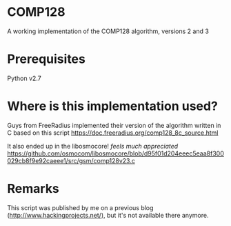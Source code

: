 # COMP128
A working implementation of the COMP128 algorithm, versions 2 and 3 

# Prerequisites
Python v2.7

# Where is this implementation used?
Guys from FreeRadius implemented their version of the algorithm written in C based on this script https://doc.freeradius.org/comp128_8c_source.html

It also ended up in the libosmocore! *feels much appreciated*  https://github.com/osmocom/libosmocore/blob/d95f01d204eeec5eaa8f300029cb8f9e92caeee1/src/gsm/comp128v23.c

# Remarks
This script was published by me on a previous blog (http://www.hackingprojects.net/), but it's not available there anymore.
